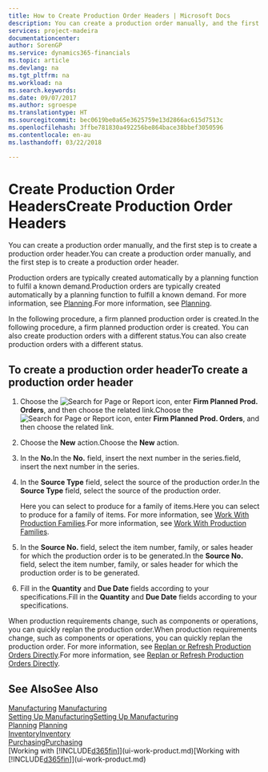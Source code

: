 ```yaml
---
title: How to Create Production Order Headers | Microsoft Docs
description: You can create a production order manually, and the first step is to create a production order header.
services: project-madeira
documentationcenter: 
author: SorenGP
ms.service: dynamics365-financials
ms.topic: article
ms.devlang: na
ms.tgt_pltfrm: na
ms.workload: na
ms.search.keywords: 
ms.date: 09/07/2017
ms.author: sgroespe
ms.translationtype: HT
ms.sourcegitcommit: bec0619be0a65e3625759e13d2866ac615d7513c
ms.openlocfilehash: 3ffbe781830a492256be864bace38bbef3050596
ms.contentlocale: en-au
ms.lasthandoff: 03/22/2018

---
```

# <a name="create-production-order-headers"></a><span data-ttu-id="48e33-103">Create Production Order Headers</span><span class="sxs-lookup"><span data-stu-id="48e33-103">Create Production Order Headers</span></span>
<span data-ttu-id="48e33-104">You can create a production order manually, and the first step is to create a production order header.</span><span class="sxs-lookup"><span data-stu-id="48e33-104">You can create a production order manually, and the first step is to create a production order header.</span></span>

<span data-ttu-id="48e33-105">Production orders are typically created automatically by a planning function to fulfil a known demand.</span><span class="sxs-lookup"><span data-stu-id="48e33-105">Production orders are typically created automatically by a planning function to fulfill a known demand.</span></span> <span data-ttu-id="48e33-106">For more information, see [Planning](production-planning.md).</span><span class="sxs-lookup"><span data-stu-id="48e33-106">For more information, see [Planning](production-planning.md).</span></span>   

<span data-ttu-id="48e33-107">In the following procedure, a firm planned production order is created.</span><span class="sxs-lookup"><span data-stu-id="48e33-107">In the following procedure, a firm planned production order is created.</span></span> <span data-ttu-id="48e33-108">You can also create production orders with a different status.</span><span class="sxs-lookup"><span data-stu-id="48e33-108">You can also create production orders with a different status.</span></span>  

## <a name="to-create-a-production-order-header"></a><span data-ttu-id="48e33-109">To create a production order header</span><span class="sxs-lookup"><span data-stu-id="48e33-109">To create a production order header</span></span>  
1.  <span data-ttu-id="48e33-110">Choose the ![Search for Page or Report](media/ui-search/search_small.png "Search for Page or Report icon") icon, enter **Firm Planned Prod. Orders**, and then choose the related link.</span><span class="sxs-lookup"><span data-stu-id="48e33-110">Choose the ![Search for Page or Report](media/ui-search/search_small.png "Search for Page or Report icon") icon, enter **Firm Planned Prod. Orders**, and then choose the related link.</span></span>  
2.  <span data-ttu-id="48e33-111">Choose the **New** action.</span><span class="sxs-lookup"><span data-stu-id="48e33-111">Choose the **New** action.</span></span>  
3.  <span data-ttu-id="48e33-112">In the **No.**</span><span class="sxs-lookup"><span data-stu-id="48e33-112">In the **No.**</span></span> <span data-ttu-id="48e33-113">field, insert the next number in the series.</span><span class="sxs-lookup"><span data-stu-id="48e33-113">field, insert the next number in the series.</span></span>  
4.  <span data-ttu-id="48e33-114">In the **Source Type** field, select the source of the production order.</span><span class="sxs-lookup"><span data-stu-id="48e33-114">In the **Source Type** field, select the source of the production order.</span></span>

    <span data-ttu-id="48e33-115">Here you can select to produce for a family of items.</span><span class="sxs-lookup"><span data-stu-id="48e33-115">Here you can select to produce for a family of items.</span></span> <span data-ttu-id="48e33-116">For more information, see [Work With Production Families](production-how-work-family.md).</span><span class="sxs-lookup"><span data-stu-id="48e33-116">For more information, see [Work With Production Families](production-how-work-family.md).</span></span>
5.  <span data-ttu-id="48e33-117">In the **Source No.** field, select the item number, family, or sales header for which the production order is to be generated.</span><span class="sxs-lookup"><span data-stu-id="48e33-117">In the **Source No.** field, select the item number, family, or sales header for which the production order is to be generated.</span></span>  
6.  <span data-ttu-id="48e33-118">Fill in the **Quantity** and **Due Date** fields according to your specifications.</span><span class="sxs-lookup"><span data-stu-id="48e33-118">Fill in the **Quantity** and **Due Date** fields according to your specifications.</span></span>  

<span data-ttu-id="48e33-119">When production requirements change, such as components or operations, you can quickly replan the production order.</span><span class="sxs-lookup"><span data-stu-id="48e33-119">When production requirements change, such as components or operations, you can quickly replan the production order.</span></span> <span data-ttu-id="48e33-120">For more information, see [Replan or Refresh Production Orders Directly](production-how-to-replan-refresh-production-orders.md).</span><span class="sxs-lookup"><span data-stu-id="48e33-120">For more information, see [Replan or Refresh Production Orders Directly](production-how-to-replan-refresh-production-orders.md).</span></span> 

## <a name="see-also"></a><span data-ttu-id="48e33-121">See Also</span><span class="sxs-lookup"><span data-stu-id="48e33-121">See Also</span></span>  
<span data-ttu-id="48e33-122">[Manufacturing](production-manage-manufacturing.md)  </span><span class="sxs-lookup"><span data-stu-id="48e33-122">[Manufacturing](production-manage-manufacturing.md)  </span></span>  
[<span data-ttu-id="48e33-123">Setting Up Manufacturing</span><span class="sxs-lookup"><span data-stu-id="48e33-123">Setting Up Manufacturing</span></span>](production-configure-production-processes.md)  
<span data-ttu-id="48e33-124">[Planning](production-planning.md)    </span><span class="sxs-lookup"><span data-stu-id="48e33-124">[Planning](production-planning.md)    </span></span>  
[<span data-ttu-id="48e33-125">Inventory</span><span class="sxs-lookup"><span data-stu-id="48e33-125">Inventory</span></span>](inventory-manage-inventory.md)  
[<span data-ttu-id="48e33-126">Purchasing</span><span class="sxs-lookup"><span data-stu-id="48e33-126">Purchasing</span></span>](purchasing-manage-purchasing.md)  
<span data-ttu-id="48e33-127">[Working with [!INCLUDE[d365fin](includes/d365fin_md.md)]](ui-work-product.md)</span><span class="sxs-lookup"><span data-stu-id="48e33-127">[Working with [!INCLUDE[d365fin](includes/d365fin_md.md)]](ui-work-product.md)</span></span>

